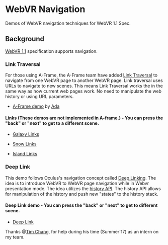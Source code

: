 # WebVR Navigation

Demos of WebVR navigation techniques for WebVR 1.1 Spec. 

## Background

[WebVR 1.1](https://immersive-web.github.io/webvr/spec/1.1/#interface-vrdisplayeventreason) specification supports navigation. 

### Link Traversal

For those using A-Frame, the A-Frame team have added [Link Traversal](https://aframe.io/blog/aframe-v0.6.0/) to navigate from one WebVR page to another WebVR page. Link traversal uses URLs to navigate to new scenes. This means Link Traversal works the in the same way as how current web pages work. No need to manipulate the web history or using URL parameters.

 * [A-Frame demo](https://ada-a-frame.glitch.me/link-traversal.html) by [Ada](https://github.com/AdaRoseCannon)

#### Links (These demos are not implemented in A-frame.) - You can press the "back" or "next" to get to a different scene.

 * [Galaxy Links](https://winstonchen.github.io/wvr/links-galaxy.html)

 * [Snow Links](https://winstonchen.github.io/wvr/links-snowfall.html)

 * [Island Links](https://winstonchen.github.io/wvr/links-island.html)


### Deep Link

 This demo follows Oculus's navigation concept called [Deep Linking](https://developer.oculus.com/documentation/vrweb/latest/concepts/carmel-navigation/). The idea is to introduce WebVR to WebVR page navigation while in Webvr presentation mode. The idea utilizes the [history API](https://developer.mozilla.org/en-US/docs/Web/API/History_API). The history API allows for manipulation of the history and push new "states" to the history stack.

#### Deep Link demo - You can press the "back" or "next" to get to different scene.

 * [Deep Link](https://winstonchen.github.io/wvr/deep-link.html)

Thanks @[Tim Chang](https://github.com/timchang514), for help during his time (Summer'17) as an intern on my team.